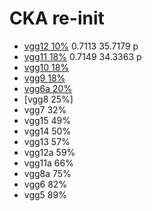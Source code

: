 # CKA re-init
- [vgg12 10%](https://github.com/YHJYH/Machine_Learning/blob/main/projects/Master_Thesis/experiments/recka12.md#reinit-cka-vgg12) 0.7113 35.7179 p
- [vgg11 18%](https://github.com/YHJYH/Machine_Learning/blob/main/projects/Master_Thesis/experiments/recka11.md#vgg11-reinit-cka) 0.7149 34.3363 p
- [vgg10 18%](https://github.com/YHJYH/Machine_Learning/blob/main/projects/Master_Thesis/experiments/recka10.md#vgg10-cka-reinit)
- [vgg9 18%](https://github.com/YHJYH/Machine_Learning/blob/main/projects/Master_Thesis/experiments/recka9.md#vgg9-cka-reinit)
- [vgg6a 20%](https://github.com/YHJYH/Machine_Learning/blob/main/projects/Master_Thesis/experiments/recka6a.md#vgg6a-cka-reinit)
- [vgg8 25%]
- vgg7 32%
- vgg15 49%
- vgg14 50%
- vgg13 57%
- vgg12a 59%
- vgg11a 66%
- vgg8a 75%
- vgg6 82%
- vgg5 89%

